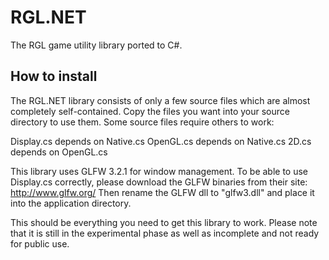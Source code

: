 # RGL.NET
The RGL game utility library ported to C#.

## How to install
The RGL.NET library consists of only a few source files which are almost completely self-contained.
Copy the files you want into your source directory to use them.
Some source files require others to work:

Display.cs depends on Native.cs
OpenGL.cs depends on Native.cs
2D.cs depends on OpenGL.cs

This library uses GLFW 3.2.1 for window management.
To be able to use Display.cs correctly, please download the GLFW binaries from their site:
http://www.glfw.org/
Then rename the GLFW dll to "glfw3.dll" and place it into the application directory.

This should be everything you need to get this library to work.
Please note that it is still in the experimental phase as well as incomplete and not ready for public use.
